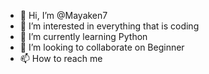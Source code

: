 - 👋 Hi, I’m @Mayaken7
- 👀 I’m interested in everything that is coding
- 🌱 I’m currently learning Python
- 💞️ I’m looking to collaborate on Beginner 
- 📫 How to reach me 

<!---
Mayaken7/Mayaken7 is a ✨ special ✨ repository because its `README.md` (this file) appears on your GitHub profile.
You can click the Preview link to take a look at your changes.
--->
